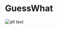 # GuessWhat

![alt text](https://github.com/[SamNahutdo]/[GuessWhat]/blob/[branch]/hacker.jpg?raw=true)
